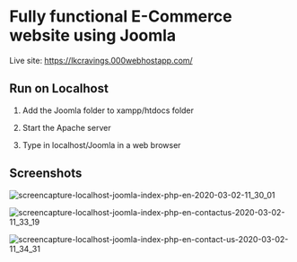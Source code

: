 # Fully functional E-Commerce website using Joomla

Live site: https://lkcravings.000webhostapp.com/

## Run on Localhost ##

1. Add the Joomla folder to xampp/htdocs folder

2. Start the Apache server 

3. Type in localhost/Joomla in a web browser

## Screenshots ##

![screencapture-localhost-joomla-index-php-en-2020-03-02-11_30_01](https://user-images.githubusercontent.com/43146932/75649548-76abf300-5c79-11ea-9c9d-d03284c0ae69.png)

![screencapture-localhost-joomla-index-php-en-contactus-2020-03-02-11_33_19](https://user-images.githubusercontent.com/43146932/75649602-a78c2800-5c79-11ea-8574-9d8801328727.png)

![screencapture-localhost-joomla-index-php-en-contact-us-2020-03-02-11_34_31](https://user-images.githubusercontent.com/43146932/75649670-d73b3000-5c79-11ea-89c5-9b3bc63b0956.png)
